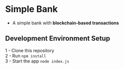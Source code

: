 # Simple Bank

* A simple bank with **blockchain-based transactions**


## Development Environment Setup

1 - Clone this repository<br />
2 - Run `npm install`<br />
3 - Start the app `node index.js`<br />
